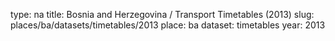 type: na
title: Bosnia and Herzegovina / Transport Timetables (2013)
slug: places/ba/datasets/timetables/2013
place: ba
dataset: timetables
year: 2013
